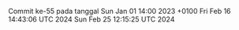 Commit ke-55 pada tanggal Sun Jan 01 14:00 2023 +0100
Fri Feb 16 14:43:06 UTC 2024
Sun Feb 25 12:15:25 UTC 2024
